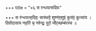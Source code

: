 +++
title = "०६ स रन्धयत्सदिवः"

+++
स र॑न्धयत्स॒दिवः॒ सार॑थये॒ शुष्ण॑म॒शुषं॒ कुय॑वं॒ कुत्सा॑य ।  
दिवो॑दासाय नव॒तिं च॒ नवेन्द्रः॒ पुरो॒ व्यै॑र॒च्छम्ब॑रस्य ॥